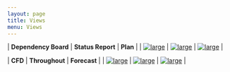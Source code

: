 ```yaml
---
layout: page
title: Views
menu: Views
---
```

| **Dependency Board** | **Status Report** | **Plan** |
| [![large](assets/images/views/plan.png)](views/dependency-board.html) | [![large](assets/images/views/status.png)](views/status.html) | [![large](assets/images/views/roadmap.png)](views/roadmap.html) |

| **CFD** | **Throughout** | **Forecast** |
| [![large](assets/images/views/flow.png)](views/cfd.html) | [![large](assets/images/views/throughput.png)](views/throughput.html) | [![large](assets/images/views/forecast.png)](views/monte-carlo-simulation.html) |
